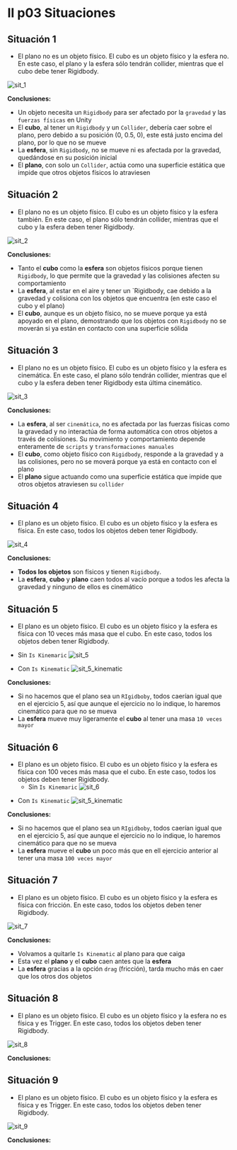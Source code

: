 # II p03 Situaciones
## Situación 1
- El plano no es un objeto físico. El cubo es un objeto físico y la esfera no. En este caso, el plano y la esfera sólo tendrán collider, mientras que el cubo debe tener Rigidbody.

![sit_1](docs/situacion_001.gif)

**Conclusiones:**
- Un objeto necesita un `Rigidbody` para ser afectado por la `gravedad` y las `fuerzas físicas` en Unity
- El **cubo**, al tener un `Rigidbody` y un `Collider`, debería caer sobre el plano, pero debido a su posición (0, 0.5, 0), este está justo encima del plano, por lo que no se mueve
- La **esfera**, sin `Rigidbody`, no se mueve ni es afectada por la gravedad, quedándose en su posición inicial
- El **plano**, con solo un `Collider`, actúa como una superficie estática que impide que otros objetos físicos lo atraviesen

## Situación 2
- El plano no es un objeto físico. El cubo es un objeto físico y la esfera también. En este caso, el plano sólo tendrán collider, mientras que el cubo y la esfera deben tener Rigidbody.
  
![sit_2](docs/situacion_002.gif)

**Conclusiones:**
- Tanto el **cubo** como la **esfera** son objetos físicos porque tienen `Rigidbody`, lo que permite que la gravedad y las colisiones afecten su comportamiento
- La **esfera**, al estar en el aire y tener un `Rigidbody, cae debido a la gravedad y colisiona con los objetos que encuentra (en este caso el cubo y el plano)
- El **cubo**, aunque es un objeto físico, no se mueve porque ya está apoyado en el plano, demostrando que los objetos con `Rigidbody` no se moverán si ya están en contacto con una superficie sólida

## Situación 3
- El plano no es un objeto físico. El cubo es un objeto físico y la esfera es cinemática. En este caso, el plano sólo tendrán collider, mientras que el cubo y la esfera deben tener Rigidbody esta última cinemático.
  
![sit_3](docs/situacion_003.gif)

**Conclusiones:**
- La **esfera**, al ser `cinemática`, no es afectada por las fuerzas físicas como la gravedad y no interactúa de forma automática con otros objetos a través de colisiones. Su movimiento y comportamiento depende
  enteramente de `scripts` y `transformaciones manuales`
- El **cubo**, como objeto físico con `Rigidbody`, responde a la gravedad y a las colisiones, pero no se moverá porque ya está en contacto con el plano
- El **plano** sigue actuando como una superficie estática que impide que otros objetos atraviesen su `collider`
 
## Situación 4
- El plano es un objeto físico. El cubo es un objeto físico y la esfera es física. En este caso, todos los objetos deben tener Rigidbody.
  
![sit_4](docs/situacion_004.gif)

**Conclusiones:**
- **Todos los objetos** son físicos y tienen `Rigidbody`.
- La **esfera**, **cubo** y **plano** caen todos al vacío porque a todos les afecta la gravedad y ninguno de ellos es cinemático

## Situación 5
- El plano es un objeto físico. El cubo es un objeto físico y la esfera es física con 10 veces más masa que el cubo. En este caso, todos los objetos deben tener Rigidbody.
* Sin `Is Kinemaric`
![sit_5](docs/situacion_005.gif)

* Con `Is Kinematic`
![sit_5_kinematic](docs/situacion_gravedad_005.gif)

**Conclusiones:**
- Si no hacemos que el plano sea un `RIgidboby`, todos caerían igual que en el ejercicio 5, así que aunque el ejercicio no lo indique, lo haremos cinemático para que no se mueva
- La **esfera** mueve muy ligeramente el **cubo** al tener una masa `10 veces mayor`

## Situación 6
- El plano es un objeto físico. El cubo es un objeto físico y la esfera es física con 100 veces más masa que el cubo. En este caso, todos los objetos deben tener Rigidbody.
  * Sin `Is Kinemaric`
![sit_6](docs/situacion_006.gif)

* Con `Is Kinematic`
![sit_5_kinematic](docs/situacion_gravedad_006.gif)

**Conclusiones:**
- Si no hacemos que el plano sea un `RIgidboby`, todos caerían igual que en el ejercicio 5, así que aunque el ejercicio no lo indique, lo haremos cinemático para que no se mueva
- La **esfera** mueve el **cubo** un poco más que en ell ejercicio anterior al tener una masa `100 veces mayor`
  
## Situación 7
- El plano es un objeto físico. El cubo es un objeto físico y la esfera es física con fricción. En este caso, todos los objetos deben tener Rigidbody.
  
![sit_7](docs/situacion_007.gif)

**Conclusiones:**
- Volvamos a quitarle `Is Kinematic` al plano para que caiga
- Esta vez el **plano** y el **cubo** caen antes que la **esfera**
- La **esfera** gracias a la opción `drag` (fricción), tarda mucho más en caer que los otros dos objetos

## Situación 8
- El plano es un objeto físico. El cubo es un objeto físico y la esfera no es física y es Trigger. En este caso, todos los objetos deben tener Rigidbody.
  
![sit_8](docs/situacion_008.gif)

**Conclusiones:**

## Situación 9
- El plano es un objeto físico. El cubo es un objeto físico y la esfera es física y es Trigger. En este caso, todos los objetos deben tener Rigidbody.
  
![sit_9](docs/situacion_009.gif)

**Conclusiones:**
